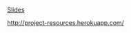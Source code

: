 [Slides](https://docs.google.com/presentation/d/1wKiuaLCeRgPhLx7z1XAsw3NBCbuN_afz_jbFJuHeLeI/edit#slide=id.g6f72743fba_0_196)

http://project-resources.herokuapp.com/

